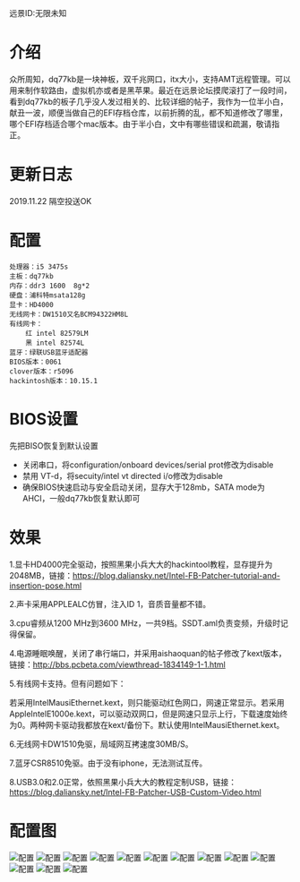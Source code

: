 远景ID:无限未知

# 介绍
众所周知，dq77kb是一块神板，双千兆网口，itx大小，支持AMT远程管理。可以用来制作软路由，虚拟机亦或者是黑苹果。最近在远景论坛摸爬滚打了一段时间，看到dq77kb的板子几乎没人发过相关的、比较详细的帖子，我作为一位半小白，献丑一波，顺便当做自己的EFI存档仓库，以前折腾的乱，都不知道修改了哪里，哪个EFI存档适合哪个mac版本。由于半小白，文中有哪些错误和疏漏，敬请指正。

# 更新日志
2019.11.22 隔空投送OK

# 配置
```shell
处理器：i5 3475s
主板：dq77kb
内存：ddr3 1600  8g*2
硬盘：浦科特msata128g
显卡：HD4000
无线网卡：DW1510又名BCM94322HM8L
有线网卡：
	红 intel 82579LM   
	黑 intel 82574L
蓝牙：绿联USB蓝牙适配器
BIOS版本：0061
clover版本：r5096
hackintosh版本：10.15.1
```
# BIOS设置
先把BISO恢复到默认设置

- 关闭串口，将configuration/onboard devices/serial prot修改为disable
- 禁用 VT-d，将secuity/intel vt directed i/o修改为disable
- 确保BIOS快速启动与安全启动关闭，显存大于128mb，SATA mode为AHCI，一般dq77kb恢复默认即可

# 效果
1.显卡HD4000完全驱动，按照黑果小兵大大的hackintool教程，显存提升为2048MB，链接：https://blog.daliansky.net/Intel-FB-Patcher-tutorial-and-insertion-pose.html

2.声卡采用APPLEALC仿冒，注入ID 1，音质音量都不错。

3.cpu睿频从1200 MHz到3600 MHz，一共9档。SSDT.aml负责变频，升级时记得保留。

4.电源睡眠唤醒，关闭了串行端口，并采用aishaoquan的帖子修改了kext版本，链接：http://bbs.pcbeta.com/viewthread-1834149-1-1.html

5.有线网卡支持。但有问题如下：

若采用IntelMausiEthernet.kext，则只能驱动红色网口，网速正常显示。若采用AppleIntelE1000e.kext，可以驱动双网口，但是网速只显示上行，下载速度始终为0。两种网卡驱动我都放在kext/备份下。默认使用IntelMausiEthernet.kext。

6.无线网卡DW1510免驱，局域网互拷速度30MB/S。

7.蓝牙CSR8510免驱。由于没有iphone，无法测试互传。

8.USB3.0和2.0正常，依照黑果小兵大大的教程定制USB，链接：https://blog.daliansky.net/Intel-FB-Patcher-USB-Custom-Video.html

# 配置图
  ![配置](images/1.png)
	![配置](images/2.png)
	![配置](images/3.png)
	![配置](images/4.png)
	![配置](images/5.png)
	![配置](images/6.png)
	![配置](images/7.png)
	![配置](images/8.png)
	![配置](images/9.png)
	![配置](images/10.png)
	![配置](images/11.png)
	![配置](images/12.png)
	![配置](images/13.png)
	
